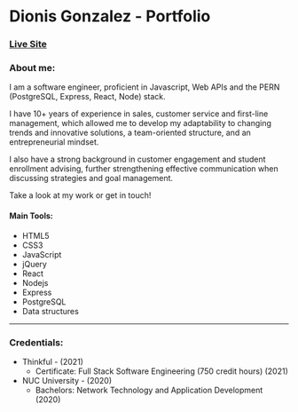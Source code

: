 # Dionis Gonzalez - Portfolio

### [Live Site](http://dioveloper.com/)

### About me:
I am a software engineer, proficient in Javascript, Web APIs and the PERN (PostgreSQL, Express, React, Node) stack.

I have 10+ years of experience in sales, customer service and first-line management, which allowed me to develop my adaptability to changing trends and innovative solutions, a team-oriented structure, and an entrepreneurial mindset.

I also have a strong background in customer engagement and student enrollment advising, further strengthening effective communication when discussing strategies and goal management.

Take a look at my work or get in touch!

#### Main Tools:
- HTML5
- CSS3
- JavaScript
- jQuery
- React
- Nodejs
- Express
- PostgreSQL
- Data structures

---

### Credentials:
- Thinkful - (2021)
  - Certificate: Full Stack Software Engineering (750 credit hours) (2021)
- NUC University - (2020)
  - Bachelors: Network Technology and Application Development (2020)